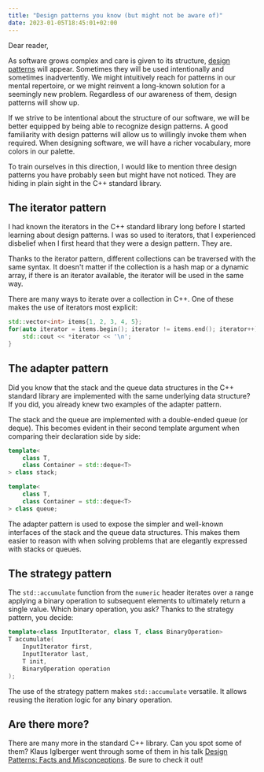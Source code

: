 ```yaml
---
title: "Design patterns you know (but might not be aware of)"
date: 2023-01-05T18:45:01+02:00
---
```


Dear reader,

As software grows complex and care is given to its structure, [design patterns](https://victormanueltn.github.io/codingletters.github.io/) will appear. Sometimes they will be used intentionally and sometimes inadvertently. We might intuitively reach for patterns in our mental repertoire, or we might reinvent a long-known solution for a seemingly new problem. Regardless of our awareness of them, design patterns will show up.

If we strive to be intentional about the structure of our software, we will be better equipped by being able to recognize design patterns. A good familiarity with design patterns will allow us to willingly invoke them when required. When designing software, we will have a richer vocabulary, more colors in our palette. 

To train ourselves in this direction, I would like to mention three design patterns you have probably seen but might have not noticed. They are hiding in plain sight in the C++ standard library.


## The iterator pattern

I had known the iterators in the C++ standard library long before I started learning about design patterns. I was so used to iterators, that I experienced disbelief when I first heard that they were a design pattern. They are.

Thanks to the iterator pattern, different collections can be traversed with the same syntax. It doesn't matter if the collection is a hash map or a dynamic array, if there is an iterator available, the iterator will be used in the same way.

There are many ways to iterate over a collection in C++. One of these makes the use of iterators most explicit: 

``` cpp
std::vector<int> items{1, 2, 3, 4, 5};
for(auto iterator = items.begin(); iterator != items.end(); iterator++) {
    std::cout << *iterator << '\n';
}
```

## The adapter pattern

Did you know that the stack and the queue data structures in the C++ standard library are implemented with the same underlying data structure? If you did, you already knew two examples of the adapter pattern.

The stack and the queue are implemented with a double-ended queue (or deque). This becomes evident in their second template argument when comparing their declaration side by side:

``` cpp
template<
    class T,
    class Container = std::deque<T>
> class stack;

template<
    class T,
    class Container = std::deque<T>
> class queue;
```

The adapter pattern is used to expose the simpler and well-known interfaces of the stack and the queue data structures. This makes them easier to reason with when solving problems that are elegantly expressed with stacks or queues.

## The strategy pattern

The `std::accumulate` function from the `numeric` header iterates over a range applying a binary operation to subsequent elements to ultimately return a single value. Which binary operation, you ask? Thanks to the strategy pattern, you decide:

``` cpp
template<class InputIterator, class T, class BinaryOperation>
T accumulate(
    InputIterator first,
    InputIterator last,
    T init,
    BinaryOperation operation
);
```

The use of the strategy pattern makes `std::accumulate` versatile. It allows reusing the iteration logic for any binary operation.

## Are there more?

There are many more in the standard C++ library. Can you spot some of them? Klaus Iglberger went through some of them in his talk [Design Patterns: Facts and Misconceptions](https://www.youtube.com/watch?v=OvO2NR7pXjg). Be sure to check it out!